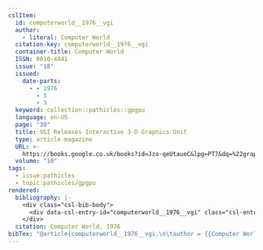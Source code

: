 ```yaml
---
cslItem:
  id: computerworld__1976__vgi
  author:
    - literal: Computer World
  citation-key: computerworld__1976__vgi
  container-title: Computer World
  ISSN: 0010-4841
  issue: "18"
  issued:
    date-parts:
      - - 1976
        - 5
        - 3
  keyword: collection::pathicles::gpgpu
  language: en-US
  page: "30"
  title: VGI Releases Interactive 3-D Graphics Unit
  type: article-magazine
  URL: >-
    https://books.google.co.uk/books?id=Jzo-qeUtauoC&lpg=PT7&dq=%22graphics%20processing%20unit%20(GPU)%22&pg=PT7#v=onepage&q&f=false
  volume: "10"
tags:
  - issue:pathicles
  - topic:pathicles/gpgpu
rendered:
  bibliography: |-
    <div class="csl-bib-body">
      <div data-csl-entry-id="computerworld__1976__vgi" class="csl-entry">Computer World 1976 “VGI Releases Interactive 3-D Graphics Unit,” <i>Computer World</i>, 3 May, p. 30. Available at: <a href='https://books.google.co.uk/books?id=Jzo-qeUtauoC&#38'>https://books.google.co.uk/books?id=Jzo-qeUtauoC&#38</a>;lpg=PT7&#38;dq=%22graphics%20processing%20unit%20(GPU)%22&#38;pg=PT7#v=onepage&#38;q&#38;f=false.</div>
    </div>
  citation: Computer World, 1976
bibTex: "@article{computerworld__1976__vgi,\n\tauthor = {{Computer World}},\n\tjournal = {Computer World},\n\tnumber = {18},\n\tyear = {1976},\n\tmonth = {may 3},\n\tpages = {30},\n\ttitle = {VGI {Releases} {Interactive} 3-{D} {Graphics} {Unit}},\n\thowpublished = {https://books.google.co.uk/books?id=Jzo-qeUtauoC&lpg=PT7&dq=%22graphics%20processing%20unit%20(GPU)%22&pg=PT7#v=onepage&q&f=false},\n\tvolume = {10},\n}\n\n"
---
```


